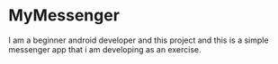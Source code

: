 # MyMessenger
I am a beginner android developer and this project and this is a simple messenger app that i am developing as an exercise.
